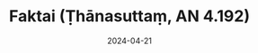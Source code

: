 ---
layout: page
title: 'Faktai (Ṭhānasuttaṃ, AN 4.192)'
category: palaipsnines
index: 
sortIndex: 4192
date: 2024-04-21
tags:
suttacentral: an4.192
---